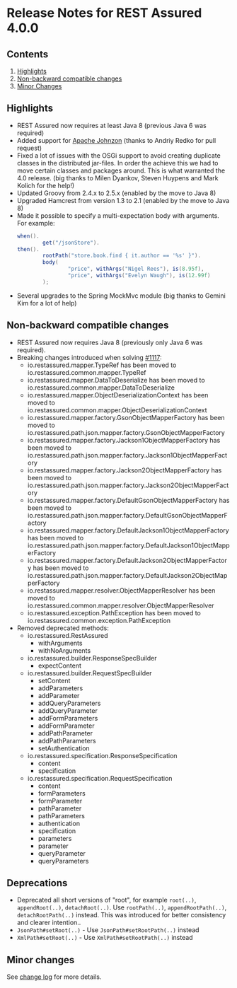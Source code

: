 # Release Notes for REST Assured 4.0.0 #

## Contents
1. [Highlights](#highlights)
1. [Non-backward compatible changes](#non-backward-compatible-changes)
1. [Minor Changes](#minor-changes)

## Highlights
* REST Assured now requires at least Java 8 (previous Java 6 was required)
* Added support for [Apache Johnzon](https://johnzon.apache.org/) (thanks to Andriy Redko for pull request)
* Fixed a lot of issues with the OSGi support to avoid creating duplicate classes in the distributed jar-files. In order the achieve this we had to move certain classes and packages around. This is what warranted the 4.0 release. (big thanks to Milen Dyankov, Steven Huypens and Mark Kolich for the help!) 
* Updated Groovy from 2.4.x to 2.5.x (enabled by the move to Java 8)
* Upgraded Hamcrest from version 1.3 to 2.1 (enabled by the move to Java 8)
* Made it possible to specify a multi-expectation body with arguments. For example:
  ```java
  when().
          get("/jsonStore").
  then().
          rootPath("store.book.find { it.author == '%s' }").
          body(
                  "price", withArgs("Nigel Rees"), is(8.95f),
                  "price", withArgs("Evelyn Waugh"), is(12.99f)
          );
  ```
* Several upgrades to the Spring MockMvc module (big thanks to Gemini Kim for a lot of help)

## Non-backward compatible changes ##
* REST Assured now requires Java 8 (previously only Java 6 was required).
* Breaking changes introduced when solving [#1117](https://github.com/rest-assured/rest-assured/issues/1117):
    * io.restassured.mapper.TypeRef has been moved to io.restassured.common.mapper.TypeRef
    * io.restassured.mapper.DataToDeserialize has been moved to io.restassured.common.mapper.DataToDeserialize
    * io.restassured.mapper.ObjectDeserializationContext has been moved to io.restassured.common.mapper.ObjectDeserializationContext
    * io.restassured.mapper.factory.GsonObjectMapperFactory has been moved to io.restassured.path.json.mapper.factory.GsonObjectMapperFactory
    * io.restassured.mapper.factory.Jackson1ObjectMapperFactory has been moved to io.restassured.path.json.mapper.factory.Jackson1ObjectMapperFactory
    * io.restassured.mapper.factory.Jackson2ObjectMapperFactory has been moved to io.restassured.path.json.mapper.factory.Jackson2ObjectMapperFactory
    * io.restassured.mapper.factory.DefaultGsonObjectMapperFactory has been moved to io.restassured.path.json.mapper.factory.DefaultGsonObjectMapperFactory
    * io.restassured.mapper.factory.DefaultJackson1ObjectMapperFactory has been moved to io.restassured.path.json.mapper.factory.DefaultJackson1ObjectMapperFactory
    * io.restassured.mapper.factory.DefaultJackson2ObjectMapperFactory has been moved to io.restassured.path.json.mapper.factory.DefaultJackson2ObjectMapperFactory
    * io.restassured.mapper.resolver.ObjectMapperResolver has been moved to io.restassured.common.mapper.resolver.ObjectMapperResolver
    * io.restassured.exception.PathException has been moved to io.restassured.common.exception.PathException
* Removed deprecated methods:
    * io.restassured.RestAssured
        * withArguments
        * withNoArguments
    * io.restassured.builder.ResponseSpecBuilder
        * expectContent
    * io.restassured.builder.RequestSpecBuilder
        * setContent
        * addParameters
        * addParameter
        * addQueryParameters
        * addQueryParameter
        * addFormParameters
        * addFormParameter
        * addPathParameter
        * addPathParameters
        * setAuthentication
    * io.restassured.specification.ResponseSpecification
        * content
        * specification
    * io.restassured.specification.RequestSpecification
        * content
        * formParameters
        * formParameter
        * pathParameter
        * pathParameters
        * authentication
        * specification
        * parameters
        * parameter
        * queryParameter
        * queryParameters

## Deprecations
* Deprecated all short versions of "root", for example `root(..)`, `appendRoot(..)`, `detachRoot(..)`. Use `rootPath(..)`, `appendRootPath(..)`, `detachRootPath(..)` instead. This was introduced for better consistency and clearer intention..
* `JsonPath#setRoot(..)` - Use `JsonPath#setRootPath(..)` instead
* `XmlPath#setRoot(..)` - Use `XmlPath#setRootPath(..)` instead

## Minor changes ##

See [change log](http://github.com/jayway/rest-assured/raw/master/changelog.txt) for more details.